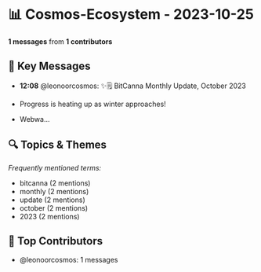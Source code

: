 # 📊 Cosmos-Ecosystem - 2023-10-25
**1 messages** from **1 contributors**

## 💬 Key Messages
- **12:08** @leonoorcosmos: ✨🗒️ BitCanna Monthly Update, October 2023

- Progress is heating up as winter approaches!
- Webwa...

## 🔍 Topics & Themes
*Frequently mentioned terms:*
- bitcanna (2 mentions)
- monthly (2 mentions)
- update (2 mentions)
- october (2 mentions)
- 2023 (2 mentions)

## 👥 Top Contributors
- @leonoorcosmos: 1 messages